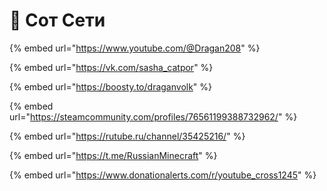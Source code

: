 # 📱 Сот Сети



{% embed url="https://www.youtube.com/@Dragan208" %}

{% embed url="https://vk.com/sasha_catpor" %}

{% embed url="https://boosty.to/draganvolk" %}

{% embed url="https://steamcommunity.com/profiles/76561199388732962/" %}

{% embed url="https://rutube.ru/channel/35425216/" %}

{% embed url="https://t.me/RussianMinecraft" %}



{% embed url="https://www.donationalerts.com/r/youtube_cross1245" %}
